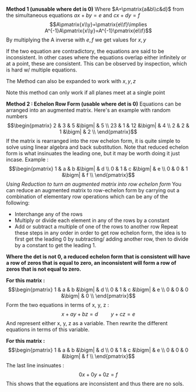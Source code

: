 **Method 1 (unusable where det is 0)**
Where $A=\pmatrix{a&b\\c&d}$ from the simultaneous equations $ax+by=e$ and $cx+dy=f$
$$A\pmatrix{x\\y}=\pmatrix{e\\f}\implies A^{-1}A\pmatrix{x\\y}=A^{-1}\pmatrix{e\\f}$$
By multiplying the A inverse with $e,f$ we get values for $x,y$

If the two equation are contradictory, the equations are said to be inconsistent. In other cases where the equations overlap either infinitely or at a point, these are consistent. This can be observed by inspection, which is hard w/ multiple equations.

The Method can also be expanded to work with $x,y,z$

Note this method can only work if all planes meet at a single point

**Method 2 : Echelon Row Form (usable where det is 0)**
Equations can be arranged into an augmented matrix. Here's an example with random numbers
$$\begin{pmatrix}
    2 & 3 & 5  &\bigm| & 5 \\
    23 & 1 & 12 &\bigm| & 4 \\
    2 & 2 & 1 &\bigm| & 2 \\ 
\end{pmatrix}$$
If the matrix is rearranged into the row echelon form, it is quite simple to solve using linear algebra and back substitution. Note that reduced echelon form is what insinuates the leading one, but it may be worth doing it just incase. Example :
$$\begin{pmatrix}
    1 & a & b  &\bigm| & d \\
    0 & 1 & c &\bigm| & e \\
    0 & 0 & 1 &\bigm| & f \\ 
\end{pmatrix}$$
*Using Reduction to turn an augmented matrix into row echelon form*
You can reduce an augmented matrix to row-echelon form by carrying out a combination of elementary row operations which can be any of the following:
- ﻿﻿Interchange any of the rows
- ﻿﻿Multiply or divide each element in any of the rows by a constant
- ﻿﻿Add or subtract a multiple of one of the rows to another row
Repeat these steps in any order in order to get row echelon form, the idea is to first get the leading 0 by subtracting/ adding another row, then to divide by a constant to get the leading 1.

**Where the det is not 0, a reduced echelon form that is consistent will have a row of zeros that is equal to zero, an inconsistent will form a row of zeros that is not equal to zero.**

**For this matrix :**
$$\begin{pmatrix}
    1 & a & b  &\bigm| & d \\
    0 & 1 & c &\bigm| & e \\
    0 & 0 & 0 &\bigm| & 0 \\ 
\end{pmatrix}$$
Form the two equations in terms of x, y, z :
$$x+ay+bz=d\hspace{1cm}y+cz=e$$
And represent either x, y, z as a variable. Then rewrite the different equations in terms of this variable. 

**For this matrix :**
$$\begin{pmatrix}
    1 & a & b  &\bigm| & d \\
    0 & 1 & c &\bigm| & e \\
    0 & 0 & 0 &\bigm| & f \\ 
\end{pmatrix}$$
The last line insinuates :
$$0x +0y+0z=f$$
This shows that the equations are inconsistent and thus there are no sols.